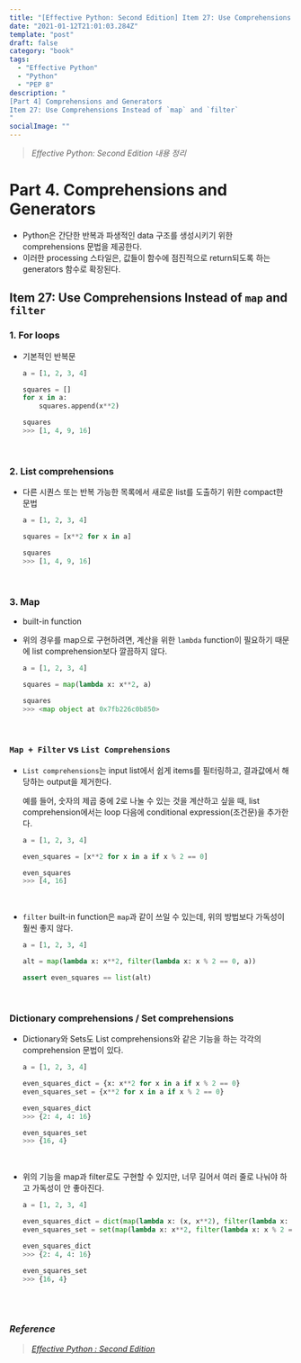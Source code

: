 ```yaml
---
title: "[Effective Python: Second Edition] Item 27: Use Comprehensions Instead of 'map' and 'filter'"
date: "2021-01-12T21:01:03.284Z"
template: "post"
draft: false
category: "book"
tags:
  - "Effective Python"
  - "Python"
  - "PEP 8"
description: "
[Part 4] Comprehensions and Generators
Item 27: Use Comprehensions Instead of `map` and `filter`
"
socialImage: ""
---
```



> _Effective Python: Second Edition 내용 정리_

# Part 4. Comprehensions and Generators

- Python은 간단한 반복과 파생적인 data 구조를 생성시키기 위한 comprehensions 문법을 제공한다.
- 이러한 processing 스타일은, 값들이 함수에 점진적으로 return되도록 하는 generators 함수로 확장된다.

## Item 27: Use Comprehensions Instead of `map` and `filter`

### 1. **For loops**

- 기본적인 반복문

    ```python
    a = [1, 2, 3, 4]

    squares = []
    for x in a:
        squares.append(x**2)

    squares
    >>> [1, 4, 9, 16]
    ```

<br>

### 2. **List comprehensions**

- 다른 시퀀스 또는 반복 가능한 목록에서 새로운 list를 도출하기 위한 compact한 문법

    ```python
    a = [1, 2, 3, 4]

    squares = [x**2 for x in a]

    squares
    >>> [1, 4, 9, 16]
    ```

<br>

### 3. Map

- built-in function
- 위의 경우를 map으로 구현하려면, 계산을 위한 `lambda` function이 필요하기 때문에 list comprehension보다 깔끔하지 않다.

    ```python
    a = [1, 2, 3, 4]

    squares = map(lambda x: x**2, a)

    squares
    >>> <map object at 0x7fb226c0b850>
    ```

<br>

### `Map + Filter` vs `List Comprehensions`

- `List comprehensions`는 input list에서 쉽게 items를 필터링하고, 결과값에서 해당하는 output을 제거한다.

    예를 들어, 숫자의 제곱 중에 2로 나눌 수 있는 것을 계산하고 싶을 때, list comprehension에서는 loop 다음에 conditional expression(조건문)을 추가한다.

    ```python
    a = [1, 2, 3, 4]

    even_squares = [x**2 for x in a if x % 2 == 0]

    even_squares
    >>> [4, 16]
    ```

<br>

- `filter` built-in function은 `map`과 같이 쓰일 수 있는데, 위의 방법보다 가독성이 훨씬 좋지 않다.

    ```python
    a = [1, 2, 3, 4]

    alt = map(lambda x: x**2, filter(lambda x: x % 2 == 0, a))

    assert even_squares == list(alt)
    ```

<br>

### Dictionary comprehensions / Set comprehensions

- Dictionary와 Sets도 List comprehensions와 같은 기능을 하는 각각의 comprehension 문법이 있다.

    ```python
    a = [1, 2, 3, 4]

    even_squares_dict = {x: x**2 for x in a if x % 2 == 0}
    even_squares_set = {x**2 for x in a if x % 2 == 0}

    even_squares_dict
    >>> {2: 4, 4: 16}

    even_squares_set
    >>> {16, 4}
    ```

<br>

- 위의 기능을 map과 filter로도 구현할 수 있지만, 너무 길어서 여러 줄로 나눠야 하고 가독성이 안 좋아진다.

    ```python
    a = [1, 2, 3, 4]

    even_squares_dict = dict(map(lambda x: (x, x**2), filter(lambda x: x % 2 == 0, a)))
    even_squares_set = set(map(lambda x: x**2, filter(lambda x: x % 2 == 0, a)))

    even_squares_dict
    >>> {2: 4, 4: 16}

    even_squares_set
    >>> {16, 4}
    ```


<br>
<br>

### _Reference_
> [_Effective Python : Second Edition_](https://effectivepython.com/)  